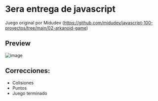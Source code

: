 # 3era entrega de javascript

Juego original por Midudev (https://github.com/midudev/javascript-100-proyectos/tree/main/02-arkanoid-game)

## Preview
![image](https://github.com/user-attachments/assets/5574fa21-e776-4e78-a0f2-be3d059f34d2)

## Correcciones:
* Colisiones
* Puntos
* Juego terminado
